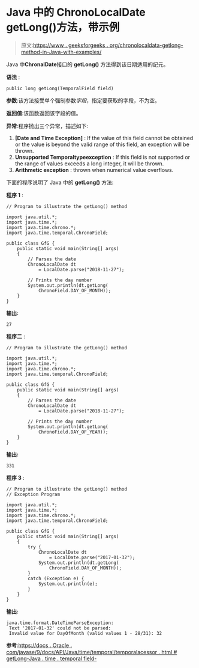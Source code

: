 # Java 中的 ChronoLocalDate getLong()方法，带示例

> 原文:[https://www . geeksforgeeks . org/chronolocaldata-getlong-method-in-Java-with-examples/](https://www.geeksforgeeks.org/chronolocaldate-getlong-method-in-java-with-examples/)

Java 中**ChronalDate**接口的 **getLong()** 方法得到该日期适用的纪元。

**语法** :

```
public long getLong(TemporalField field)

```

**参数**:该方法接受单个强制参数*字段*，指定要获取的字段，不为空。

**返回值**:该函数返回该字段的值。

**异常**:程序抛出三个异常，描述如下:

1.  **[Date and Time Exception]** : If the value of this field cannot be obtained or the value is beyond the valid range of this field, an exception will be thrown.
2.  **Unsupported Temporaltypeexception** : If this field is not supported or the range of values exceeds a long integer, it will be thrown.
3.  **Arithmetic exception** : thrown when numerical value overflows.

下面的程序说明了 Java 中的 **getLong()** 方法:

**程序 1** :

```
// Program to illustrate the getLong() method

import java.util.*;
import java.time.*;
import java.time.chrono.*;
import java.time.temporal.ChronoField;

public class GfG {
    public static void main(String[] args)
    {
        // Parses the date
        ChronoLocalDate dt
            = LocalDate.parse("2018-11-27");

        // Prints the day number
        System.out.println(dt.getLong(
            ChronoField.DAY_OF_MONTH));
    }
}
```

**输出:**

```
27

```

**程序二** :

```
// Program to illustrate the getLong() method

import java.util.*;
import java.time.*;
import java.time.chrono.*;
import java.time.temporal.ChronoField;

public class GfG {
    public static void main(String[] args)
    {
        // Parses the date
        ChronoLocalDate dt
            = LocalDate.parse("2018-11-27");

        // Prints the day number
        System.out.println(dt.getLong(
            ChronoField.DAY_OF_YEAR));
    }
}
```

**输出:**

```
331

```

**程序 3** :

```
// Program to illustrate the getLong() method
// Exception Program

import java.util.*;
import java.time.*;
import java.time.chrono.*;
import java.time.temporal.ChronoField;

public class GfG {
    public static void main(String[] args)
    {
        try {
            ChronoLocalDate dt
                = LocalDate.parse("2017-01-32");
            System.out.println(dt.getLong(
                ChronoField.DAY_OF_MONTH));
        }
        catch (Exception e) {
            System.out.println(e);
        }
    }
}
```

**输出:**

```
java.time.format.DateTimeParseException:
 Text '2017-01-32' could not be parsed:
 Invalid value for DayOfMonth (valid values 1 - 28/31): 32

```

**参考**:[https://docs . Oracle . com/javase/9/docs/API/Java/time/temporal/temporalacessor . html # getLong-Java . time . temporal field-](https://docs.oracle.com/javase/9/docs/api/java/time/temporal/TemporalAccessor.html#getLong-java.time.temporal.TemporalField-)